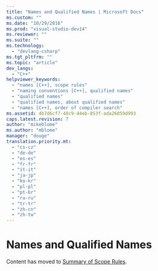 ```yaml
---
title: "Names and Qualified Names | Microsoft Docs"
ms.custom: ""
ms.date: "10/29/2016"
ms.prod: "visual-studio-dev14"
ms.reviewer: ""
ms.suite: ""
ms.technology: 
  - "devlang-csharp"
ms.tgt_pltfrm: ""
ms.topic: "article"
dev_langs: 
  - "C++"
helpviewer_keywords: 
  - "names [C++], scope rules"
  - "naming conventions [C++], qualified names"
  - "qualified names"
  - "qualified names, about qualified names"
  - "names [C++], order of compiler search"
ms.assetid: 4b7d6cf7-48c9-44eb-853f-ada26059d993
caps.latest.revision: 7
author: "mikeblome"
ms.author: "mblome"
manager: "douge"
translation.priority.mt: 
  - "cs-cz"
  - "de-de"
  - "es-es"
  - "fr-fr"
  - "it-it"
  - "ja-jp"
  - "ko-kr"
  - "pl-pl"
  - "pt-br"
  - "ru-ru"
  - "tr-tr"
  - "zh-cn"
  - "zh-tw"
---
```

# Names and Qualified Names
Content has moved to  [Summary of Scope Rules](/visual-cpp/cpp/summary-of-scope-rules).